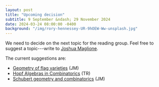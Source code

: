```yaml
---
layout: post
title: "Upcoming decision"
subtitle: 9 September &ndash; 29 November 2024
date: 2024-03-24 08:00:00 -0400
background: "/img/rory-hennessey-UR-9hOEW-Ww-unsplash.jpg"
---
```


We need to decide on the next topic for the reading group. Feel free to suggest a topic---write to [Joshua Maglione](mailto:joshua.maglione@universityofgalway.ie). 

The current suggestions are:
- [Geometry of flag varieties](https://arxiv.org/pdf/math/0410240.pdf) (JM)
- [Hopf Algebras in Combinatorics](https://arxiv.org/abs/1409.8356) (TR)
- [Schubert geometry and combinatorics](https://arxiv.org/pdf/2303.01436.pdf) (JM)
